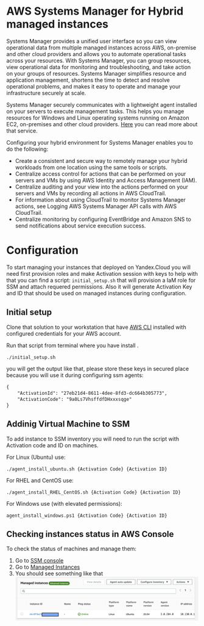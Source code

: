 # AWS Systems Manager for Hybrid managed instances
Systems Manager provides a unified user interface so you can view operational data from multiple managed instances across AWS, on-premise and other cloud providers and allows you to automate operational tasks across your resources. With Systems Manager, you can group resources, view operational data for monitoring and troubleshooting, and take action on your groups of resources. Systems Manager simplifies resource and application management, shortens the time to detect and resolve operational problems, and makes it easy to operate and manage your infrastructure securely at scale.

Systems Manager securely communicates with a lightweight agent installed on your servers to execute management tasks. This helps you manage resources for Windows and Linux operating systems running on Amazon EC2, on-premises and other cloud providers. [Here](https://docs.aws.amazon.com/systems-manager/latest/userguide/what-is-systems-manager.html) you can read more about that service.

Configuring your hybrid environment for Systems Manager enables you to do the following:
* Create a consistent and secure way to remotely manage your hybrid workloads from one location using the same tools or scripts.
* Centralize access control for actions that can be performed on your servers and VMs by using AWS Identity and Access Management (IAM).
* Centralize auditing and your view into the actions performed on your servers and VMs by recording all actions in AWS CloudTrail.
* For information about using CloudTrail to monitor Systems Manager actions, see Logging AWS Systems Manager API calls with AWS CloudTrail.
* Centralize monitoring by configuring EventBridge and Amazon SNS to send notifications about service execution success.


# Configuration 
To start managing your instances that deployed on Yandex.Cloud you will need first provision roles and make Activation session with keys to help with that you can find a script: `initial_setup.sh` that will provision a IaM role for SSM and attach requered permissions. Also it will generate Activation Key and ID that should be used on managed instances during configuration.

## Initial setup
Clone that solution to your workstation that have [AWS CLI](https://docs.aws.amazon.com/cli/latest/userguide/install-cliv2.html) installed with configured credentials for your AWS account.

Run that script from terminal where you have install . 

```
./initial_setup.sh
```

you will get the output like that, please store these keys in secured place because you will use it during configuring ssm agents:

```
{
    "ActivationId": "27eb21d4-8611-4dee-8fd3-dc664b305773",
    "ActivationCode": "9a0Ls7VhsffdfDHxxxsqge"
}
```

## Addinig Virtual Machine to SSM
To add instance to SSM inventory you will need to run the script with Activation code and ID on machines.

For Linux (Ubuntu) use:

```
./agent_install_ubuntu.sh {Activation Code} {Activation ID}
```

For RHEL and CentOS use:

```
./agent_install_RHEL_CentOS.sh {Activation Code} {Activation ID}
```

For Windows use (with elevated permissions):

```
agent_install_windows.ps1 {Activation Code} {Activation ID}
```

## Checking instances status in AWS Console
To check the status of machines and manage them:
1. Go to [SSM console](https://eu-central-1.console.aws.amazon.com/systems-manager/)
2. Go to [Managed Instances](https://eu-central-1.console.aws.amazon.com/systems-manager/managed-instances?region=eu-central-1)
3. You should see something like that 
![Managed Instances](managed_ui.png "Managed Instances")